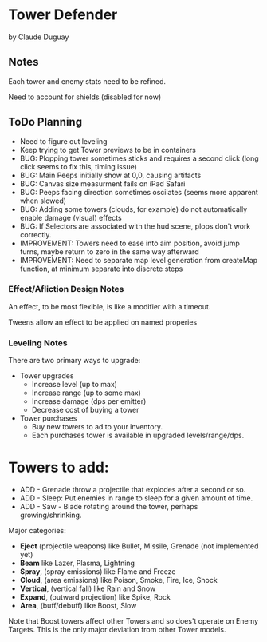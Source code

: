 # Tower Defender

by Claude Duguay

## Notes

Each tower and enemy stats need to be refined.

Need to account for shields (disabled for now)

## ToDo Planning

* Need to figure out leveling
* Keep trying to get Tower previews to be in containers
* BUG: Plopping tower sometimes sticks and requires a second click (long click seems to fix this, timing issue)
* BUG: Main Peeps initially show at 0,0, causing artifacts
* BUG: Canvas size measurment fails on iPad Safari
* BUG: Peeps facing direction sometimes oscilates (seems more apparent when slowed)
* BUG: Adding some towers (clouds, for example) do not automatically enable damage (visual) effects
* BUG: If Selectors are associated with the hud scene, plops don't work correctly.
* IMPROVEMENT: Towers need to ease into aim position, avoid jump turns, maybe return to zero in the same way afterward
* IMPROVEMENT: Need to separate map level generation from createMap function, at minimum separate into discrete steps

### Effect/Afliction Design Notes

An effect, to be most flexible, is like a modifier with a timeout.

Tweens allow an effect to be applied on named properies

### Leveling Notes

There are two primary ways to upgrade:

* Tower upgrades
  * Increase level (up to max)
  * Increase range (up to some max)
  * Increase damage (dps per emitter)
  * Decrease cost of buying a tower
* Tower purchases
  * Buy new towers to ad to your inventory.
  * Each purchases tower is available in upgraded levels/range/dps.

# Towers to add:

* ADD - Grenade throw a projectile that explodes after a second or so.
* ADD - Sleep: Put enemies in range to sleep for a given amount of time.
* ADD - Saw - Blade rotating around the tower, perhaps growing/shrinking.

Major categories:

* **Eject** (projectile weapons) like Bullet, Missile, Grenade (not implemented yet)
* **Beam** like Lazer, Plasma, Lightning
* **Spray**, (spray emissions) like Flame and Freeze
* **Cloud**, (area emissions) like Poison, Smoke, Fire, Ice, Shock
* **Vertical**, (vertical fall) like Rain and Snow
* **Expand**, (outward projection) like Spike, Rock
* **Area**, (buff/debuff) like Boost, Slow

Note that Boost towers affect other Towers and so does't operate on Enemy Targets.
This is the only major deviation from other Tower models.
